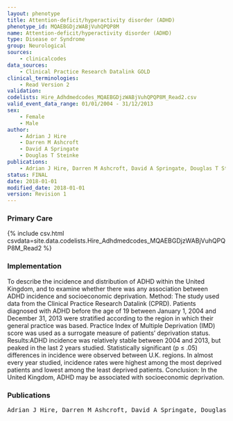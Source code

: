 ```yaml
---
layout: phenotype
title: Attention-deficit/hyperactivity disorder (ADHD)
phenotype_id: MQAEBGDjzWABjVuhQPQP8M
name: Attention-deficit/hyperactivity disorder (ADHD)
type: Disease or Syndrome
group: Neurological
sources: 
    - clinicalcodes
data_sources:
    - Clinical Practice Research Datalink GOLD
clinical_terminologies:
    - Read Version 2
validation:
codelists: Hire_Adhdmedcodes_MQAEBGDjzWABjVuhQPQP8M_Read2.csv
valid_event_data_range: 01/01/2004 - 31/12/2013
sex:
    - Female
    - Male
author:
    - Adrian J Hire
    - Darren M Ashcroft
    - David A Springate
    - Douglas T Steinke       
publications:
    - Adrian J Hire, Darren M Ashcroft, David A Springate, Douglas T Steinke, ADHD in the United Kingdom Regional and Socioeconomic Variations in Incidence Rates Amongst Children and Adolescents (2004-2013). Journal of Attention Disorders, 22(2) 134-142, 2018.
status: FINAL
date: 2018-01-01
modified_date: 2018-01-01
version: Revision 1
---
```


### Primary Care

{% include csv.html csvdata=site.data.codelists.Hire_Adhdmedcodes_MQAEBGDjzWABjVuhQPQP8M_Read2 %}

### Implementation

To describe the incidence and distribution of ADHD within the United Kingdom, and to examine whether there was any association between ADHD incidence and socioeconomic deprivation. Method: The study used data from
the Clinical Practice Research Datalink (CPRD). Patients diagnosed with ADHD before the age of 19 between January 1, 2004 and December 31, 2013 were stratified according to the region in which their general practice was based. Practice
Index of Multiple Deprivation (IMD) score was used as a surrogate measure of patients’ deprivation status. Results:ADHD incidence was relatively stable between 2004 and 2013, but peaked in the last 2 years studied. Statistically significant
(p ≤ .05) differences in incidence were observed between U.K. regions. In almost every year studied, incidence rates were highest among the most deprived patients and lowest among the least deprived patients. Conclusion: In the United
Kingdom, ADHD may be associated with socioeconomic deprivation.

### Publications

<pre>
Adrian J Hire, Darren M Ashcroft, David A Springate, Douglas T Steinke, ADHD in the United Kingdom Regional and Socioeconomic Variations in Incidence Rates Amongst Children and Adolescents (2004-2013). Journal of Attention Disorders, 22(2) 134-142, 2018.
</pre>
